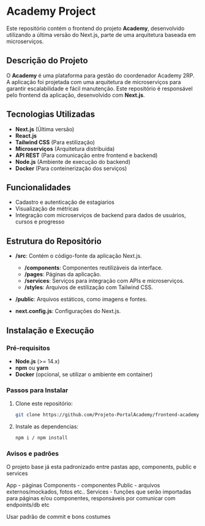 # Academy Project

Este repositório contém o frontend do projeto **Academy**, desenvolvido utilizando a última versão do Next.js, parte de uma arquitetura baseada em microserviços.

## Descrição do Projeto

O **Academy** é uma plataforma para gestão do coordenador Academy 2RP. A aplicação foi projetada com uma arquitetura de microserviços para garantir escalabilidade e fácil manutenção. Este repositório é responsável pelo frontend da aplicação, desenvolvido com **Next.js**.

## Tecnologias Utilizadas

- **Next.js** (Última versão)
- **React.js**
- **Tailwind CSS** (Para estilização)
- **Microserviços** (Arquitetura distribuída)
- **API REST** (Para comunicação entre frontend e backend)
- **Node.js** (Ambiente de execução do backend)
- **Docker** (Para conteinerização dos serviços)

## Funcionalidades

- Cadastro e autenticação de estagiarios
- Visualização de métricas 
- Integração com microserviços de backend para dados de usuários, cursos e progresso

## Estrutura do Repositório

- **/src**: Contém o código-fonte da aplicação Next.js.
  - **/components**: Componentes reutilizáveis da interface.
  - **/pages**: Páginas da aplicação.
  - **/services**: Serviços para integração com APIs e microserviços.
  - **/styles**: Arquivos de estilização com Tailwind CSS.
  
- **/public**: Arquivos estáticos, como imagens e fontes.
- **next.config.js**: Configurações do Next.js.

## Instalação e Execução

### Pré-requisitos

- **Node.js** (>= 14.x)
- **npm** ou **yarn**
- **Docker** (opcional, se utilizar o ambiente em container)

### Passos para Instalar

1. Clone este repositório:

   ```bash
   git clone https://github.com/Projeto-PortalAcademy/frontend-academy.git
   ```

2. Instale as dependencias:

   ```bash
   npm i / npm install
   ```

### Avisos e padrões
O projeto base já esta padronizado entre pastas app, components, public e services

App - páginas
Components - componentes
Public - arquivos externos/mockados, fotos etc..
Services - funções que serão importadas para páginas e/ou componentes, responsáveis por comunicar com endpoints/db etc

Usar padrão de commit e bons costumes